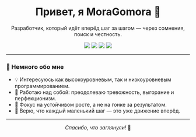 <h1 align="center">Привет, я MoraGomora 👋</h1>

<p align="center">
  Разработчик, который идёт вперёд шаг за шагом — через сомнения, поиск и честность.
</p>

<p align="center">
  <img src="https://img.shields.io/badge/🧠_Mental-Wellbeing-blueviolet" />
  <img src="https://img.shields.io/badge/💻_Python-3776AB?logo=python&logoColor=white" />
  <img src="https://img.shields.io/badge/⚙️_CLI_lover-grey" />
  <img src="https://img.shields.io/badge/🌱_Learning_by_Doing-brightgreen" />
</p>

---

### 🧭 Немного обо мне

- 💡 Интересуюсь как высокоуровневым, так и низкоуровневым программированием.  
- 🧠 Работаю над собой: преодолеваю тревожность, выгорание и перфекционизм.  
- 🎯 Фокус на устойчивом росте, а не на гонке за результатом.  
- 🌱 Верю, что каждый маленький шаг — это уже движение вперёд.

---

<p align="center">
  <i>Спасибо, что заглянули!</i> 🙌
</p>
